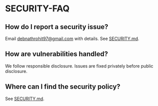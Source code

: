 # SECURITY-FAQ

## How do I report a security issue?
Email debnathrohit97@gmail.com with details. See [SECURITY.md](./SECURITY.md).

## How are vulnerabilities handled?
We follow responsible disclosure. Issues are fixed privately before public disclosure.

## Where can I find the security policy?
See [SECURITY.md](./SECURITY.md).
